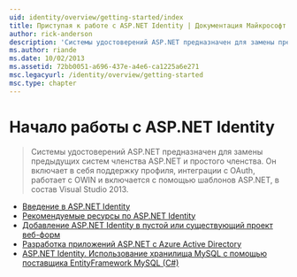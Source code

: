```yaml
---
uid: identity/overview/getting-started/index
title: Приступая к работе с ASP.NET Identity | Документация Майкрософт
author: rick-anderson
description: 'Системы удостоверений ASP.NET предназначен для замены предыдущих систем членства ASP.NET и простого членства. Она включает поддержку профиля, интеграция OAuth...'
ms.author: riande
ms.date: 10/02/2013
ms.assetid: 72bb0051-a696-437e-a4e6-ca1225a6e271
msc.legacyurl: /identity/overview/getting-started
msc.type: chapter
---
```

<a name="getting-started-with-aspnet-identity"></a>Начало работы с ASP.NET Identity
====================
> Системы удостоверений ASP.NET предназначен для замены предыдущих систем членства ASP.NET и простого членства. Он включает в себя поддержку профиля, интеграции с OAuth, работает с OWIN и включается с помощью шаблонов ASP.NET, в состав Visual Studio 2013.


- [Введение в ASP.NET Identity](introduction-to-aspnet-identity.md)
- [Рекомендуемые ресурсы по ASP.NET Identity](aspnet-identity-recommended-resources.md)
- [Добавление ASP.NET Identity в пустой или существующий проект веб-форм](adding-aspnet-identity-to-an-empty-or-existing-web-forms-project.md)
- [Разработка приложений ASP.NET с Azure Active Directory](developing-aspnet-apps-with-windows-azure-active-directory.md)
- [ASP.NET Identity. Использование хранилища MySQL с помощью поставщика EntityFramework MySQL (C#)](aspnet-identity-using-mysql-storage-with-an-entityframework-mysql-provider.md)

